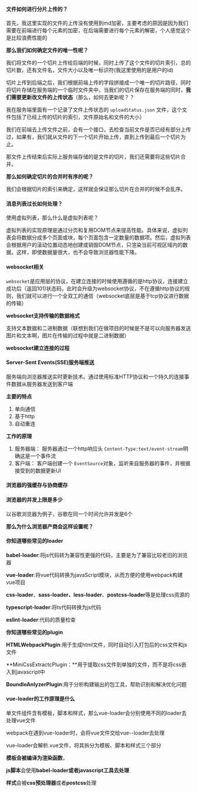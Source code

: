 #### 文件如何进行分片上传的？

首先，我这里实现的文件的上传没有使用到md加密，主要考虑的原因是因为我们需要在前端进行每个元素的加密，在后端需要进行每个元素的解密，个人感觉这个是比较浪费性能的

**那么我们如何确定文件的唯一性呢？**

我们将文件的一个切片上传给后端的时候，同时上传了这个文件的切片索引，总的切片数，还有文件名，文件大小以及唯一标识符(我这里使用的是用户的id)

切片上传到后端之后，我们根据前端上传的字段拼接成一个唯一的切片路径，同时将切片存储在服务端的一个临时文件夹中，当我们的切片保存在服务端的同时，**我们需要更新改文件的上传状态**（那么，如何去更新呢？？

我在服务端里面有一个记录了文件上传状态的 `uploadStatus.json` 文件，这个文件包括了已经上传的切片的索引，文件原始名和文件的大小）

我们在前端去上传文件之前，会有一个接口，去检查当前文件是否已经有部分上传过，如果有，我们就从文件的下一个切片开始上传，直到上传到最后一个切片为止。

那文件上传结束后实际上服务端存储的是文件的切片，我们还需要将这些切片合并。

**那么如何确定切片的合并时有序的呢？**

我们会根据切片的索引来确定，这样就会保证那么切片在合并的时候不会乱序。



#### 消息列表过长如何处理？

使用虚拟列表，那么什么是虚拟列表呢？

虚拟列表的实现原理是通过分页和复用DOM节点来提高性能。具体来说，虚拟列表会将数据分成多个页面或块，每个页面包含一定数量的数据项。然后，虚拟列表会根据用户的滚动位置动态地创建或销毁DOM节点，只渲染当前可视区域内的数据。这样，即使数据量很大，也不会导致浏览器性能下降。



#### websocket相关

`websocket`是应用层的协议，在建立连接的时候使用遵循的是http协议，连接建立成功后（返回101)状态码，此时会升级为websocket协议，不在遵循http协议的规则，我们就可以进行一个全双工的通信（websocket底层是基于tcp协议进行数据的传输）

**websocket支持传输的数据格式**

支持文本数据和二进制数据（联想到我们在做项目的时候是不是可以向服务器发送图片和文本啊，图片在传输的过程中就是二进制数据）

**websocket建立连接的过程**



#### **Server-Sent Events(SSE)服务端推送**

服务端向浏览器推送实时更新技术。通过使用标准HTTP协议和一个持久的连接事件数据从服务器发送到客户端

**主要的特点**

1. 单向通信
2. 基于http
3. 自动重连

**工作的原理**

1. 服务器端： 服务器通过一个http响应头 `Content-Type:text/event-stream`明确这是一个事件流
2. 客户端： 客户端创建一个 `EventSource`对象，监听来自服务器的事件，并根据接受到的数据更新UI



#### 浏览器的强缓存与协商缓存





#### 浏览器的并发上限是多少

以谷歌浏览器为例子，谷歌在同一个时间允许并发是6个

**那么为什么浏览器产商会这样设置呢？**



#### 你知道哪些常见的loader

**babel-loader**:将js代码转为兼容性更强的代码，主要是为了兼容比较老旧的浏览器

**vue-loader**:将vue代码转换为javaScript模块，从而方便的使用webpack构建vue项目

**css-loader**、**sass-loader、less-loader**、**postcss-loader**等是处理css资源的

**typescript-loader**:将ts代码转换为js代码

**eslint-loader**:代码的质量检查



**你知道哪些常见的plugin**

**HTMLWebpackPlugin**:用于生成html文件，同时自动引入打包后的css文件和js文件

**MiniCssExtractcPlugin：**用于提取css文件到单独的文件，而不是将css嵌入到javascript中

**BoundleAnlyzerPlugin**:用于分析构建输出的包工具，帮助识别和解决优化问题





#### **vue-loader的工作原理是什么**

单文件组件含有模板，脚本和样式，那么vue-loader会分别使用不同的loader去处理vue文件

webpack在遇到vue-loader时，会将vue文件交给vue--loader去处理

vue-loader会解析.vue文件，将其拆分为模板、脚本和样式三个部分

**模板会被编译为渲染函数**，

**js脚本**会使用**babel-loader或者javascript工具去处理**

**样式**会被**css预处理器**或者**postcss**处理










































